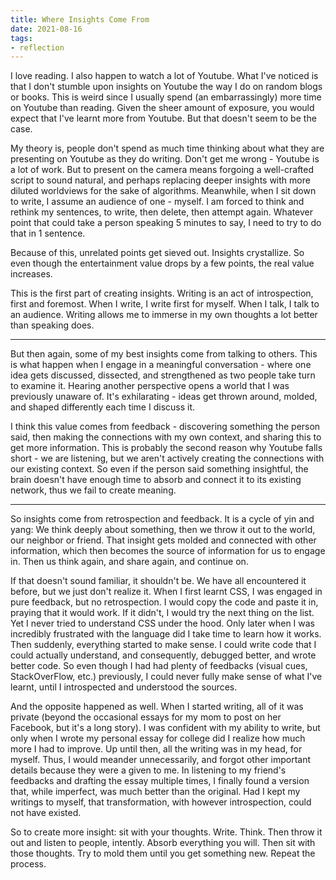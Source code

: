 ```yaml
---
title: Where Insights Come From 
date: 2021-08-16
tags:
- reflection
---
```


I love reading. I also happen to watch a lot of Youtube. What I've noticed is that I don't stumble upon insights on Youtube the way I do on random blogs or books. This is weird since I usually spend (an embarrassingly) more time on Youtube than reading. Given the sheer amount of exposure, you would expect that I've learnt more from Youtube. But that doesn't seem to be the case.

My theory is, people don't spend as much time thinking about what they are presenting on Youtube as they do writing. Don't get me wrong - Youtube is a lot of work. But to present on the camera means forgoing a well-crafted script to sound natural, and perhaps replacing deeper insights with more diluted worldviews for the sake of algorithms. Meanwhile, when I sit down to write, I assume an audience of one - myself. I am forced to think and rethink my sentences, to write, then delete, then attempt again. Whatever point that could take a person speaking 5 minutes to say, I need to try to do that in 1 sentence. 

Because of this, unrelated points get sieved out. Insights crystallize. So even though the entertainment value drops by a few points, the real value increases.

This is the first part of creating insights. Writing is an act of introspection, first and foremost. When I write, I write first for myself. When I talk, I talk to an audience. Writing allows me to immerse in my own thoughts a lot better than speaking does.

---

But then again, some of my best insights come from talking to others. This is what happen when I engage in a meaningful conversation - where one idea gets discussed, dissected, and strengthened as two people take turn to examine it. Hearing another perspective opens a world that I was previously unaware of. It's exhilarating - ideas get thrown around, molded, and shaped differently each time I discuss it.

I think this value comes from feedback - discovering something the person said, then making the connections with my own context, and sharing this to get more information. This is probably the second reason why Youtube falls short - we are listening, but we aren't actively creating the connections with our existing context. So even if the person said something insightful, the brain doesn't have enough time to absorb and connect it to its existing network, thus we fail to create meaning.

---

So insights come from retrospection and feedback. It is a cycle of yin and yang: We think deeply about something, then we throw it out to the world, our neighbor or friend. That insight gets molded and connected with other information, which then becomes the source of information for us to engage in. Then us think again, and share again, and continue on.

If that doesn't sound familiar, it shouldn't be. We have all encountered it before, but we just don't realize it. When I first learnt CSS, I was engaged in pure feedback, but no retrospection. I would copy the code and paste it in, praying that it would work. If it didn't, I would try the next thing on the list. Yet I never tried to understand CSS under the hood. Only later when I was incredibly frustrated with the language did I take time to learn how it works. Then suddenly, everything started to make sense. I could write code that I could actually understand, and consequently, debugged better, and wrote better code. So even though I had had plenty of feedbacks (visual cues, StackOverFlow, etc.) previously, I could never fully make sense of what I've learnt, until I introspected and understood the sources.

And the opposite happened as well. When I started writing, all of it was private (beyond the occasional essays for my mom to post on her Facebook, but it's a long story). I was confident with my ability to write, but only when I wrote my personal essay for college did I realize how much more I had to improve. Up until then, all the writing was in my head, for myself. Thus, I would meander unnecessarily, and forgot other important details because they were a given to me. In listening to my friend's feedbacks and drafting the essay multiple times, I finally found a version that, while imperfect, was much better than the original. Had I kept my writings to myself, that transformation, with however introspection, could not have existed.

So to create more insight: sit with your thoughts. Write. Think. Then throw it out and listen to people, intently. Absorb everything you will. Then sit with those thoughts. Try to mold them until you get something new. Repeat the process.